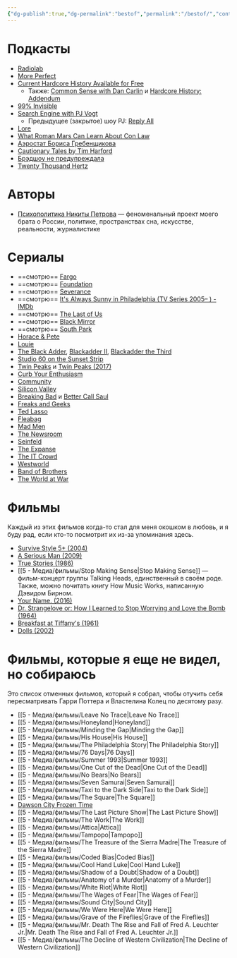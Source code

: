 ```yaml
---
{"dg-publish":true,"dg-permalink":"bestof","permalink":"/bestof/","contentClasses":"columns"}
---
```


# Подкасты
- [Radiolab](https://radiolab.org/)
- [More Perfect](https://www.npr.org/podcasts/481105292/more-perfect)
- [Current Hardcore History Available for Free](https://www.dancarlin.com/hardcore-history-series/)
	- Также: [Common Sense with Dan Carlin](https://www.dancarlin.com/product-category/common-sense-with-dan-carlin/) и [Hardcore History: Addendum](https://www.dancarlin.com/addendum/)
- [99% Invisible](https://99percentinvisible.org/)
- [Search Engine with PJ Vogt](https://pjvogt.substack.com/)
	- Предыдущее (закрытое) шоу PJ: [Reply All](https://gimletmedia.com/shows/reply-all)
- [Lore](https://www.lorepodcast.com/)
- [What Roman Mars Can Learn About Con Law](https://learnconlaw.com/)
- [Аэростат Бориса Гребенщикова](https://aerostatbg.ru/)
- [Cautionary Tales by Tim Harford](https://timharford.com/articles/cautionarytales/)
- [Брэдшоу не предупреждала](https://bradshou.mave.digital/)
- [Twenty Thousand Hertz](https://www.20k.org/)
# Авторы
- [Психополитика Никиты Петрова](https://psychopolitica.substack.com/) — феноменальный проект моего брата о России, политике, пространствах сна, искусстве, реальности, журналистике

# Сериалы
- ==смотрю== [Fargo](https://www.imdb.com/title/tt2802850/)
- ==смотрю== [Foundation](https://www.imdb.com/title/tt0804484/)
- ==смотрю== [Severance](https://www.imdb.com/title/tt11280740/)
- ==смотрю== [It's Always Sunny in Philadelphia (TV Series 2005– ) - IMDb](https://www.imdb.com/title/tt0472954/?ref_=chttvtp_t_55)
- ==смотрю== [The Last of Us](https://www.imdb.com/title/tt3581920/?ref_=chttvtp_t_75)
- ==смотрю== [Black Mirror](https://www.imdb.com/title/tt2085059/?ref_=chttvtp_t_73)
- ==смотрю== [South Park](https://www.imdb.com/title/tt0121955/?ref_=chttvtp_t_77)
- [Horace & Pete](https://www.imdb.com/title/tt5425186/)
- [Louie](https://www.imdb.com/title/tt1492966/?ref_=chttvtp_t_202)
- [The Black Adder](https://www.imdb.com/title/tt0084988/), [Blackadder II](https://www.imdb.com/title/tt0088484/?ref_=chttvtp_t_142), [Blackadder the Third](https://www.imdb.com/title/tt0092324/?ref_=chttvtp_t_155)
- [Studio 60 on the Sunset Strip](https://www.imdb.com/title/tt0485842/)
- [Twin Peaks](https://www.imdb.com/title/tt0098936/?ref_=chttvtp_t_68) и [Twin Peaks (2017)](https://www.imdb.com/title/tt4093826/?ref_=chttvtp_t_216)
- [Curb Your Enthusiasm](https://www.imdb.com/title/tt0264235/?ref_=chttvtp_t_59)
- [Community](https://www.imdb.com/title/tt1439629/?ref_=chttvtp_t_238)
- [Silicon Valley](https://www.imdb.com/title/tt2575988/?ref_=chttvtp_t_222)
- [Breaking Bad](https://www.imdb.com/title/tt0903747/?ref_=chttvtp_t_1) и [Better Call Saul](https://www.imdb.com/title/tt3032476/?ref_=chttvtp_t_29)
- [Freaks and Geeks](https://www.imdb.com/title/tt0193676/?ref_=chttvtp_t_66)
- [Ted Lasso](https://www.imdb.com/title/tt10986410/?ref_=chttvtp_t_79)
- [Fleabag](https://www.imdb.com/title/tt5687612/?ref_=chttvtp_t_91)
- [Mad Men](https://www.imdb.com/title/tt0804503/?ref_=chttvtp_t_103)
- [The Newsroom](https://www.imdb.com/title/tt1870479/?ref_=chttvtp_t_164)
- [Seinfeld](https://www.imdb.com/title/tt0098904/?ref_=chttvtp_t_39)
- [The Expanse](https://www.imdb.com/title/tt3230854/?ref_=chttvtp_t_231)
- [The IT Crowd](https://www.imdb.com/title/tt0487831/?ref_=chttvtp_t_195)
- [Westworld](https://www.imdb.com/title/tt0475784/?ref_=chttvtp_t_232)
- [Band of Brothers](https://www.imdb.com/title/tt0185906/?ref_=chttvtp_t_4)
- [The World at War](https://www.imdb.com/title/tt0071075/?ref_=chttvtp_t_14)
# Фильмы
Каждый из этих фильмов когда-то стал для меня окошком в любовь, и я буду рад, если кто-то посмотрит их из-за упоминания здесь.
- [Survive Style 5+ (2004)](https://www.imdb.com/title/tt0430651/)
- [A Serious Man (2009)](https://www.imdb.com/title/tt1019452/)
- [True Stories (1986)](https://www.imdb.com/title/tt0092117/)
- [[5 - Медиа/фильмы/Stop Making Sense\|Stop Making Sense]] — фильм-концерт группы Talking Heads, единственный в своём роде. Также, можно почитать книгу How Music Works, написанную Дэвидом Бирном.
- [Your Name. (2016)](https://www.imdb.com/title/tt5311514/)
- [Dr. Strangelove or: How I Learned to Stop Worrying and Love the Bomb (1964)](https://www.imdb.com/title/tt0057012/)
- [Breakfast at Tiffany's (1961)](https://www.imdb.com/title/tt0054698/)
- [Dolls (2002)](https://www.imdb.com/title/tt0330229/)

# Фильмы, которые я еще не видел, но собираюсь
Это список отменных фильмов, который я собрал, чтобы отучить себя пересматривать Гарри Поттера и Властелина Колец по десятому разу.
- [[5 - Медиа/фильмы/Leave No Trace\|Leave No Trace]]
- [[5 - Медиа/фильмы/Honeyland\|Honeyland]]
- [[5 - Медиа/фильмы/Minding the Gap\|Minding the Gap]]
- [[5 - Медиа/фильмы/His House\|His House]]
- [[5 - Медиа/фильмы/The Philadelphia Story\|The Philadelphia Story]]
- [[5 - Медиа/фильмы/76 Days\|76 Days]]
- [[5 - Медиа/фильмы/Summer 1993\|Summer 1993]]
- [[5 - Медиа/фильмы/One Cut of the Dead\|One Cut of the Dead]]
- [[5 - Медиа/фильмы/No Bears\|No Bears]]
- [[5 - Медиа/фильмы/Seven Samurai\|Seven Samurai]]
- [[5 - Медиа/фильмы/Taxi to the Dark Side\|Taxi to the Dark Side]]
- [[5 - Медиа/фильмы/The Square\|The Square]]
- [Dawson City Frozen Time](https://www.rottentomatoes.com/m/dawson_city_frozen_time)
- [[5 - Медиа/фильмы/The Last Picture Show\|The Last Picture Show]]
- [[5 - Медиа/фильмы/The Work\|The Work]]
- [[5 - Медиа/фильмы/Attica\|Attica]]
- [[5 - Медиа/фильмы/Tampopo\|Tampopo]]
- [[5 - Медиа/фильмы/The Treasure of the Sierra Madre\|The Treasure of the Sierra Madre]]
- [[5 - Медиа/фильмы/Coded Bias\|Coded Bias]]
- [[5 - Медиа/фильмы/Cool Hand Luke\|Cool Hand Luke]]
- [[5 - Медиа/фильмы/Shadow of a Doubt\|Shadow of a Doubt]]
- [[5 - Медиа/фильмы/Anatomy of a Murder\|Anatomy of a Murder]]
- [[5 - Медиа/фильмы/White Riot\|White Riot]]
- [[5 - Медиа/фильмы/The Wages of Fear\|The Wages of Fear]]
- [[5 - Медиа/фильмы/Sound City\|Sound City]]
- [[5 - Медиа/фильмы/We Were Here\|We Were Here]]
- [[5 - Медиа/фильмы/Grave of the Fireflies\|Grave of the Fireflies]]
- [[5 - Медиа/фильмы/Mr. Death The Rise and Fall of Fred A. Leuchter Jr.\|Mr. Death The Rise and Fall of Fred A. Leuchter Jr.]]
- [[5 - Медиа/фильмы/The Decline of Western Civilization\|The Decline of Western Civilization]]